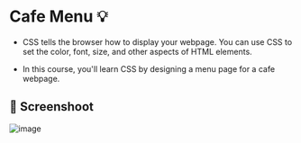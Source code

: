 # Cafe Menu 💡

- CSS tells the browser how to display your webpage. You can use CSS to set the color, font, size, and other aspects of HTML elements.

- In this course, you'll learn CSS by designing a menu page for a cafe webpage.

## 📸 Screenshoot
![image](https://github.com/Hager-elhwarii/Responsive-Web-Design-FreeCodeCamp/assets/80959882/d98f6603-3ef8-4b44-8f76-cc5306bdd3c3)
